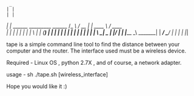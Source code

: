      _
    | |        
    | |        
   _| |_   ______     _________     ______
  /_   _\ /  __  |   |   ____  \   / ____ \
    | |   | |  | |   |  |    \  | | (____) |
    | |   | |  | |   |  |     | | | _______|
    | |   \ \__| \_  |  |____/  | | |_______
     \_\   \_______| |  _______/   \_______/
                     | |
                     | |
                     |_| 
                      
                      
tape is a simple command line tool to find the distance between your computer and the router. The interface used must be a wireless device.

Required - Linux OS , python 2.7X , and of course, a network adapter.
 

usage - sh ./tape.sh [wireless_interface]

Hope you would like it :)
